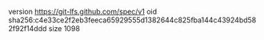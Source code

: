 version https://git-lfs.github.com/spec/v1
oid sha256:c4e33ce2f2eb3feeca65929555d1382644c825fba144c43924bd582f92f14ddd
size 1098
